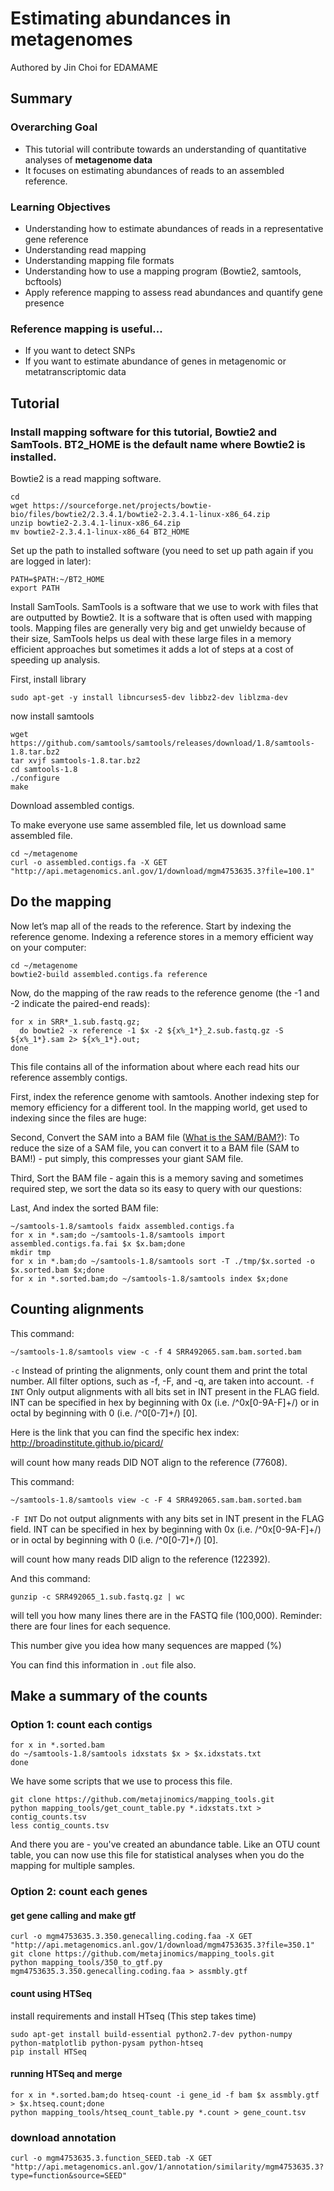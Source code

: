 # Estimating abundances in metagenomes

Authored by Jin Choi for EDAMAME

## Summary

### Overarching Goal
* This tutorial will contribute towards an understanding of quantitative analyses of **metagenome data**
* It focuses on estimating abundances of reads to an assembled reference.

### Learning Objectives
* Understanding how to estimate abundances of reads in a representative gene reference
* Understanding read mapping
* Understanding mapping file formats
* Understanding how to use a mapping program (Bowtie2, samtools, bcftools)
* Apply reference mapping to assess read abundances and quantify gene presence

### Reference mapping is useful... 
* If you want to detect SNPs
* If you want to estimate abundance of genes in metagenomic or metatranscriptomic data

## Tutorial

### Install mapping software for this tutorial, Bowtie2 and SamTools.  BT2_HOME is the default name where Bowtie2 is installed.
Bowtie2 is a read mapping software.

```
cd 
wget https://sourceforge.net/projects/bowtie-bio/files/bowtie2/2.3.4.1/bowtie2-2.3.4.1-linux-x86_64.zip
unzip bowtie2-2.3.4.1-linux-x86_64.zip
mv bowtie2-2.3.4.1-linux-x86_64 BT2_HOME
```

Set up the path to installed software  (you need to set up path again if you are logged in later):

```
PATH=$PATH:~/BT2_HOME
export PATH
```

Install SamTools.  SamTools is a software that we use to work with files that are outputted by Bowtie2.  It is a software that is often used with mapping tools.  Mapping files are generally very big and get unwieldy because of their size, SamTools helps us deal with these large files in a memory efficient approaches but sometimes it adds a lot of steps at a cost of speeding up analysis.

First, install library
```
sudo apt-get -y install libncurses5-dev libbz2-dev liblzma-dev
```
now install samtools
```
wget https://github.com/samtools/samtools/releases/download/1.8/samtools-1.8.tar.bz2
tar xvjf samtools-1.8.tar.bz2
cd samtools-1.8
./configure
make
```

Download assembled contigs.

To make everyone use same assembled file, let us download same assembled file.
```
cd ~/metagenome
curl -o assembled.contigs.fa -X GET "http://api.metagenomics.anl.gov/1/download/mgm4753635.3?file=100.1"
```


## Do the mapping
Now let’s map all of the reads to the reference. Start by indexing the reference genome.  Indexing a reference stores in a memory efficient way on your computer:

```
cd ~/metagenome
bowtie2-build assembled.contigs.fa reference
```
Now, do the mapping of the raw reads to the reference genome (the -1 and -2 indicate the paired-end reads):
```
for x in SRR*_1.sub.fastq.gz;
  do bowtie2 -x reference -1 $x -2 ${x%_1*}_2.sub.fastq.gz -S ${x%_1*}.sam 2> ${x%_1*}.out;
done
```

This file contains all of the information about where each read hits our reference assembly contigs.

First, index the reference genome with samtools.  Another indexing step for memory efficiency for a different tool.  In the mapping world, get used to indexing since the files are huge:

Second, Convert the SAM into a BAM file ([What is the SAM/BAM?](https://samtools.github.io/hts-specs/SAMv1.pdf)): To reduce the size of a SAM file, you can convert it to a BAM file (SAM to BAM!) - put simply, this compresses your giant SAM file.

Third, Sort the BAM file - again this is a memory saving and sometimes required step, we sort the data so its easy to query with our questions:

Last, And index the sorted BAM file:
```
~/samtools-1.8/samtools faidx assembled.contigs.fa
for x in *.sam;do ~/samtools-1.8/samtools import assembled.contigs.fa.fai $x $x.bam;done
mkdir tmp
for x in *.bam;do ~/samtools-1.8/samtools sort -T ./tmp/$x.sorted -o $x.sorted.bam $x;done
for x in *.sorted.bam;do ~/samtools-1.8/samtools index $x;done
```

## Counting alignments
This command:
```
~/samtools-1.8/samtools view -c -f 4 SRR492065.sam.bam.sorted.bam
```
`-c` Instead of printing the alignments, only count them and print the total number. All filter options, such as -f, -F, and -q, are taken into account. `-f INT` Only output alignments with all bits set in INT present in the FLAG field. INT can be specified in hex by beginning with 0x (i.e. /^0x[0-9A-F]+/) or in octal by beginning with 0 (i.e. /^0[0-7]+/) [0]. 

Here is the link that you can find the specific hex index:
http://broadinstitute.github.io/picard/

will count how many reads DID NOT align to the reference (77608).

This command:

```
~/samtools-1.8/samtools view -c -F 4 SRR492065.sam.bam.sorted.bam
```
`-F INT` Do not output alignments with any bits set in INT present in the FLAG field. INT can be specified in hex by beginning with 0x (i.e. /^0x[0-9A-F]+/) or in octal by beginning with 0 (i.e. /^0[0-7]+/) [0].

will count how many reads DID align to the reference (122392).

And this command:

```
gunzip -c SRR492065_1.sub.fastq.gz | wc
```

will tell you how many lines there are in the FASTQ file (100,000). Reminder: there are four lines for each sequence.

This number give you idea how many sequences are mapped (%)

You can find this information in `.out` file also. 

## Make a summary of the counts 

### Option 1: count each contigs

```
for x in *.sorted.bam
do ~/samtools-1.8/samtools idxstats $x > $x.idxstats.txt
done
```
We have some scripts that we use to process this file.
```
git clone https://github.com/metajinomics/mapping_tools.git
python mapping_tools/get_count_table.py *.idxstats.txt > contig_counts.tsv
less contig_counts.tsv
```

And there you are - you've created an abundance table.  Like an OTU count table, you can now use this file for statistical analyses when you do the mapping for multiple samples.


### Option 2: count each genes
#### get gene calling and make gtf
```
curl -o mgm4753635.3.350.genecalling.coding.faa -X GET "http://api.metagenomics.anl.gov/1/download/mgm4753635.3?file=350.1"
git clone https://github.com/metajinomics/mapping_tools.git
python mapping_tools/350_to_gtf.py mgm4753635.3.350.genecalling.coding.faa > assmbly.gtf
```

#### count using HTSeq
install requirements and install HTseq (This step takes time)
```
sudo apt-get install build-essential python2.7-dev python-numpy python-matplotlib python-pysam python-htseq
pip install HTSeq
```
#### running HTSeq and merge
```
for x in *.sorted.bam;do htseq-count -i gene_id -f bam $x assmbly.gtf > $x.htseq.count;done
python mapping_tools/htseq_count_table.py *.count > gene_count.tsv
```

### download annotation
```
curl -o mgm4753635.3.function_SEED.tab -X GET "http://api.metagenomics.anl.gov/1/annotation/similarity/mgm4753635.3?type=function&source=SEED"
```

